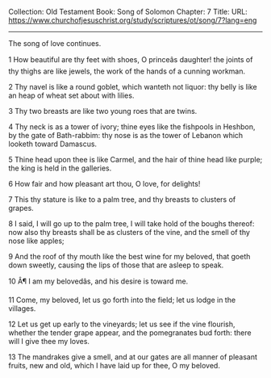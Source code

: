 Collection: Old Testament
Book: Song of Solomon
Chapter: 7
Title: 
URL: https://www.churchofjesuschrist.org/study/scriptures/ot/song/7?lang=eng

---

The song of love continues.

1 How beautiful are thy feet with shoes, O princeâs daughter! the joints of thy thighs are like jewels, the work of the hands of a cunning workman.

2 Thy navel is like a round goblet, which wanteth not liquor: thy belly is like an heap of wheat set about with lilies.

3 Thy two breasts are like two young roes that are twins.

4 Thy neck is as a tower of ivory; thine eyes like the fishpools in Heshbon, by the gate of Bath-rabbim: thy nose is as the tower of Lebanon which looketh toward Damascus.

5 Thine head upon thee is like Carmel, and the hair of thine head like purple; the king is held in the galleries.

6 How fair and how pleasant art thou, O love, for delights!

7 This thy stature is like to a palm tree, and thy breasts to clusters of grapes.

8 I said, I will go up to the palm tree, I will take hold of the boughs thereof: now also thy breasts shall be as clusters of the vine, and the smell of thy nose like apples;

9 And the roof of thy mouth like the best wine for my beloved, that goeth down sweetly, causing the lips of those that are asleep to speak.

10 Â¶ I am my belovedâs, and his desire is toward me.

11 Come, my beloved, let us go forth into the field; let us lodge in the villages.

12 Let us get up early to the vineyards; let us see if the vine flourish, whether the tender grape appear, and the pomegranates bud forth: there will I give thee my loves.

13 The mandrakes give a smell, and at our gates are all manner of pleasant fruits, new and old, which I have laid up for thee, O my beloved.
